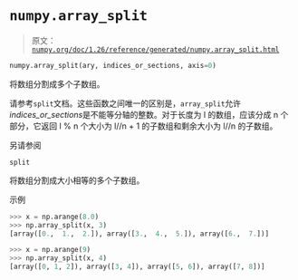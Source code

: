 # `numpy.array_split`

> 原文：[`numpy.org/doc/1.26/reference/generated/numpy.array_split.html`](https://numpy.org/doc/1.26/reference/generated/numpy.array_split.html)

```py
numpy.array_split(ary, indices_or_sections, axis=0)
```

将数组分割成多个子数组。

请参考`split`文档。这些函数之间唯一的区别是，`array_split`允许*indices_or_sections*是不能等分轴的整数。对于长度为 l 的数组，应该分成 n 个部分，它返回 l % n 个大小为 l//n + 1 的子数组和剩余大小为 l//n 的子数组。

另请参阅

`split`

将数组分割成大小相等的多个子数组。

示例

```py
>>> x = np.arange(8.0)
>>> np.array_split(x, 3)
[array([0.,  1.,  2.]), array([3.,  4.,  5.]), array([6.,  7.])] 
```

```py
>>> x = np.arange(9)
>>> np.array_split(x, 4)
[array([0, 1, 2]), array([3, 4]), array([5, 6]), array([7, 8])] 
```
